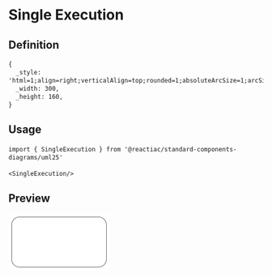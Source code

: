 # Single Execution

## Definition

```
{
  _style: 'html=1;align=right;verticalAlign=top;rounded=1;absoluteArcSize=1;arcSize=50;dashed=0;spacingTop=10;spacingRight=30;whiteSpace=wrap;',
  _width: 300,
  _height: 160,
}
```

## Usage

```
import { SingleExecution } from '@reactiac/standard-components-diagrams/uml25'

<SingleExecution/>
```

## Preview

<img src="./single-execution.png" width="200"/>

